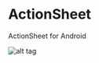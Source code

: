 ActionSheet
===========

ActionSheet for Android

![alt tag](https://raw.github.com/liaohuqiu/ActionSheet/master/des/1.png)
